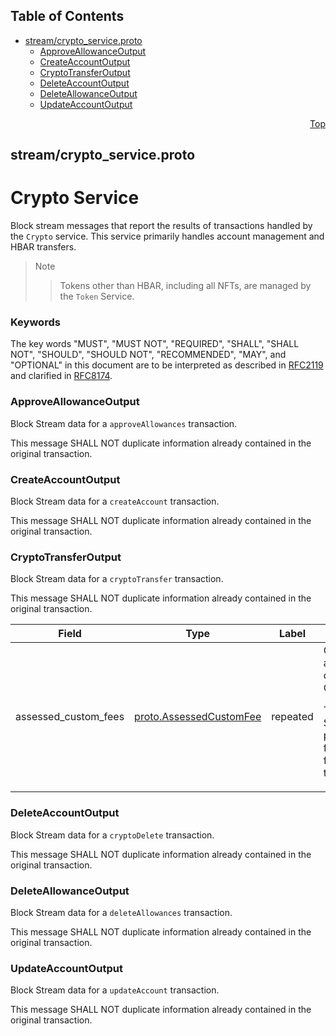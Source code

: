 ## Table of Contents

- [stream/crypto_service.proto](#stream_crypto_service-proto)
    - [ApproveAllowanceOutput](#com-hedera-hapi-block-stream-ApproveAllowanceOutput)
    - [CreateAccountOutput](#com-hedera-hapi-block-stream-CreateAccountOutput)
    - [CryptoTransferOutput](#com-hedera-hapi-block-stream-CryptoTransferOutput)
    - [DeleteAccountOutput](#com-hedera-hapi-block-stream-DeleteAccountOutput)
    - [DeleteAllowanceOutput](#com-hedera-hapi-block-stream-DeleteAllowanceOutput)
    - [UpdateAccountOutput](#com-hedera-hapi-block-stream-UpdateAccountOutput)
  



<a name="stream_crypto_service-proto"></a>
<p align="right"><a href="#top">Top</a></p>

## stream/crypto_service.proto
# Crypto Service
Block stream messages that report the results of transactions handled by
the `Crypto` service. This service primarily handles account management
and HBAR transfers.

> Note
>> Tokens other than HBAR, including all NFTs, are managed by the `Token` Service.

### Keywords
The key words "MUST", "MUST NOT", "REQUIRED", "SHALL", "SHALL NOT",
"SHOULD", "SHOULD NOT", "RECOMMENDED", "MAY", and "OPTIONAL" in this
document are to be interpreted as described in
[RFC2119](https://www.ietf.org/rfc/rfc2119) and clarified in
[RFC8174](https://www.ietf.org/rfc/rfc8174).


<a name="com-hedera-hapi-block-stream-ApproveAllowanceOutput"></a>

### ApproveAllowanceOutput
Block Stream data for a `approveAllowances` transaction.

This message SHALL NOT duplicate information already contained in
the original transaction.






<a name="com-hedera-hapi-block-stream-CreateAccountOutput"></a>

### CreateAccountOutput
Block Stream data for a `createAccount` transaction.

This message SHALL NOT duplicate information already contained in
the original transaction.






<a name="com-hedera-hapi-block-stream-CryptoTransferOutput"></a>

### CryptoTransferOutput
Block Stream data for a `cryptoTransfer` transaction.

This message SHALL NOT duplicate information already contained in
the original transaction.


| Field | Type | Label | Description |
| ----- | ---- | ----- | ----------- |
| assessed_custom_fees | [proto.AssessedCustomFee](#proto-AssessedCustomFee) | repeated | Custom fees assessed during a CryptoTransfer. <p> These fees SHALL be present in the full transfer list for the transaction. |






<a name="com-hedera-hapi-block-stream-DeleteAccountOutput"></a>

### DeleteAccountOutput
Block Stream data for a `cryptoDelete` transaction.

This message SHALL NOT duplicate information already contained in
the original transaction.






<a name="com-hedera-hapi-block-stream-DeleteAllowanceOutput"></a>

### DeleteAllowanceOutput
Block Stream data for a `deleteAllowances` transaction.

This message SHALL NOT duplicate information already contained in
the original transaction.






<a name="com-hedera-hapi-block-stream-UpdateAccountOutput"></a>

### UpdateAccountOutput
Block Stream data for a `updateAccount` transaction.

This message SHALL NOT duplicate information already contained in
the original transaction.





 <!-- end messages -->

 <!-- end enums -->

 <!-- end HasExtensions -->

 <!-- end services -->



